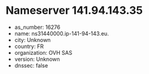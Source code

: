 # Nameserver 141.94.143.35

* as_number: 16276
* name: ns31440000.ip-141-94-143.eu.
* city: Unknown
* country: FR
* organization: OVH SAS
* version: Unknown
* dnssec: false
